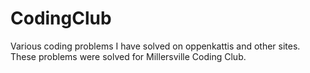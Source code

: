 # CodingClub
Various coding problems I have solved on oppenkattis and other sites.
These problems were solved for Millersville Coding Club.
